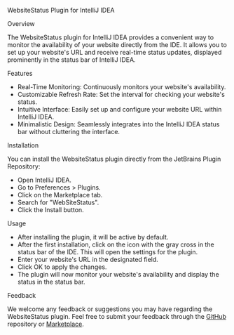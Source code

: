 WebsiteStatus Plugin for IntelliJ IDEA

Overview

The WebsiteStatus plugin for IntelliJ IDEA provides a convenient way to monitor the availability of your website directly from the IDE. It allows you to set up your website's URL and receive real-time status updates, displayed prominently in the status bar of IntelliJ IDEA.

Features


* Real-Time Monitoring: Continuously monitors your website's availability.
* Customizable Refresh Rate: Set the interval for checking your website's status.
* Intuitive Interface: Easily set up and configure your website URL within IntelliJ IDEA.
* Minimalistic Design: Seamlessly integrates into the IntelliJ IDEA status bar without cluttering the interface.

Installation

You can install the WebsiteStatus plugin directly from the JetBrains Plugin Repository:

* Open IntelliJ IDEA.
* Go to Preferences > Plugins.
* Click on the Marketplace tab.
* Search for "WebSiteStatus".
* Click the Install button.

Usage

* After installing the plugin, it will be active by default.
* After the first installation, click on the icon with the gray cross in the status bar of the IDE. This will open the settings for the plugin.
* Enter your website's URL in the designated field.
* Click OK to apply the changes.
* The plugin will now monitor your website's availability and display the status in the status bar.

Feedback

We welcome any feedback or suggestions you may have regarding the WebsiteStatus plugin. Feel free to submit your feedback through the [GitHub](https://github.com/bohdanpokusa/web-site-status) repository or [Marketplace](https://plugins.jetbrains.com/plugin/24147-websitestatus).
